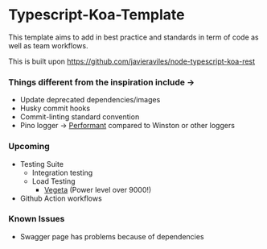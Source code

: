 # Typescript-Koa-Template

This template aims to add in best practice and standards in term of code as well as team workflows.

This is built upon https://github.com/javieraviles/node-typescript-koa-rest

### Things different from the inspiration include -> 
  - Update deprecated dependencies/images
  - Husky commit hooks 
  - Commit-linting standard convention
  - Pino logger -> [Performant](https://github.com/pinojs/pino/blob/master/docs/benchmarks.md) compared to Winston or other loggers

### Upcoming
  - Testing Suite
    - Integration testing 
    - Load Testing
      - [Vegeta](https://github.com/tsenart/vegeta) (Power level over 9000!)
  - Github Action workflows
  
### Known Issues
  - Swagger page has problems because of dependencies
